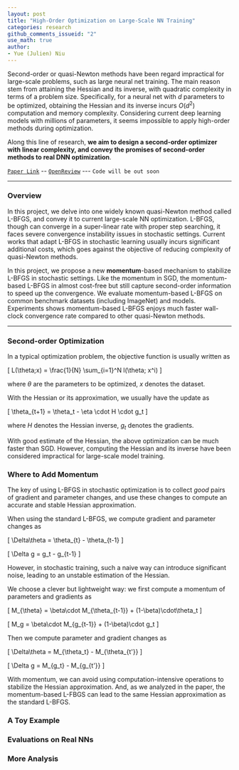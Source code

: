 ```yaml
---
layout: post
title: "High-Order Optimization on Large-Scale NN Training"
categories: research
github_comments_issueid: "2"
use_math: true
author:
- Yue (Julien) Niu
---
```


Second-order or quasi-Newton methods have been regard impractical for large-scale problems, such as
large neural net training.
The main reason stem from attaining the Hessian and its inverse, with quadratic complexity 
in terms of a problem size. 
Specifically, for a neural net with $d$ parameters to be optimized, obtaining the Hessian and
its inverse incurs $O(d^2)$ computation and memory complexity. 
Considering current deep learning models with millions of parameters, it seems impossible 
to apply high-order methods during optimization.

Along this line of research, **we aim to design a second-order optimizer with linear complexity, 
and convey the promises of second-order methods to real DNN optimization**.

[`Paper Link`](https://arxiv.org/abs/2307.13744) -- 
[`OpenReview`](https://openreview.net/forum?id=9jnsPp8DP3&referrer=%5BAuthor%20Console%5D(%2Fgroup%3Fid%3DTMLR%2FAuthors%23your-submissions)) ---
`Code will be out soon`

---

### Overview
In this project, we delve into one widely known quasi-Newton method called L-BFGS, and 
convey it to current large-scale NN optimization. 
L-BFGS, though can converge in a super-linear rate with proper step searching, 
it faces severe convergence instability issues in stochastic settings. 
Current works that adapt L-BFGS in stochastic learning usually incurs significant additional costs,
which goes against the objective of reducing complexity of quasi-Newton methods.

In this project, we propose a new **momentum**-based mechanism to stabilize L-BFGS in 
stochastic settings.
Like the momentum in SGD, the momentum-based L-BFGS in almost cost-free but still capture
second-order information to speed up the convergence.
We evaluate momentum-based L-BFGS on common benchmark datasets (including ImageNet) and models. 
Experiments shows momentum-based L-BFGS enjoys much faster wall-clock convergence rate compared 
to other quasi-Newton methods.

---

### Second-order Optimization
In a typical optimization problem, the objective function is usually written as 

\[ L(\theta;x) = \frac{1}{N} \sum_{i=1}^N l(\theta; x^i) \]

where $\theta$ are the parameters to be optimized, $x$ denotes the dataset. 

With the Hessian or its approximation, we usually have the update as 

\[ \theta_{t+1} = \theta_t - \eta \cdot H \cdot g_t \]

where $H$ denotes the Hessian inverse, $g_t$ denotes the gradients. 

With good estimate of the Hessian, the above optimization can be much faster than SGD.
However, computing the Hessian and its inverse have been considered impractical 
for large-scale model training.

### Where to Add Momentum
The key of using L-BFGS in stochastic optimization is to collect *good* pairs of gradient and 
parameter changes, and use these changes to compute an accurate and stable Hessian approximation.

When using the standard L-BFGS, we compute gradient and parameter changes as

\[ \Delta\theta = \theta_{t} - \theta_{t-1} \]

\[ \Delta g = g_t - g_{t-1} \]

However, in stochastic training, such a naive way can introduce significant noise, leading
to an unstable estimation of the Hessian.

We choose a clever but lightweight way: we first compute a momentum of parameters and gradients as

\[ M_{\theta} = \beta\cdot M_{\theta_{t-1}} + (1-\beta)\cdot\theta_t \]

\[ M_g = \beta\cdot M_{g_{t-1}} + (1-\beta)\cdot g_t \]

Then we compute parameter and gradient changes as

\[ \Delta\theta = M_{\theta_t} - M_{\theta_{t'}} \]

\[ \Delta g = M_{g_t} - M_{g_{t'}} \]

With momentum, we can avoid using computation-intensive operations to 
stabilize the Hessian approximation.
And, as we analyzed in the paper, the momentum-based L-FBGS can lead to the same Hessian 
approximation as the standard L-BFGS.

### A Toy Example

### Evaluations on Real NNs

### More Analysis
